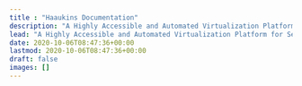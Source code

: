 ```yaml
---
title : "Haaukins Documentation"
description: "A Highly Accessible and Automated Virtualization Platform for Security Education "
lead: "A Highly Accessible and Automated Virtualization Platform for Security Education"
date: 2020-10-06T08:47:36+00:00
lastmod: 2020-10-06T08:47:36+00:00
draft: false
images: []
---
```

